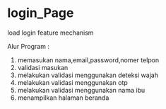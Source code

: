 # login_Page
load login feature mechanism

Alur Program :
1. memasukan nama,email,password,nomer telpon
2. validasi masukan
3. melakukan validasi menggunakan deteksi wajah
4. melakukan validasi menggunakan otp
5. melakukan validasi menggunakan nama ibu
6. menampilkan halaman beranda
